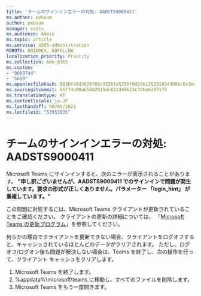 ```yaml
---
title: 'チームのサインインエラーの対処: AADSTS9000411'
ms.author: pebaum
author: pebaum
manager: scotv
ms.audience: Admin
ms.topic: article
ms.service: o365-administration
ROBOTS: NOINDEX, NOFOLLOW
localization_priority: Priority
ms.collection: Adm_O365
ms.custom:
- "9000744"
- "5689"
ms.openlocfilehash: 883bf48d3628702c92361a5250f0d59e1352918349b8bc6c3eae5a948b72fc57
ms.sourcegitcommit: b5f7da89a650d2915dc652449623c78be6247175
ms.translationtype: HT
ms.contentlocale: ja-JP
ms.lasthandoff: 08/05/2021
ms.locfileid: "53953035"
---
```

# <a name="addressing-teams-sign-in-error-aadsts9000411"></a>チームのサインインエラーの対処: AADSTS9000411

Microsoft Teams にサインインすると、次のエラーが表示されることがあります。 **"申し訳ございませんが、AADSTS9000411 でのサインインで問題が発生しています。要求の形式が正しくありません。パラメーター 「login_hint」 が重複しています。"**

この問題に対処するには、Microsoft Teams クライアントが更新されていることをご確認ください。 クライアントの更新の詳細については、 「[Microsoft Teams の更新プログラム](https://support.office.com/article/Update-Microsoft-Teams-535a8e4b-45f0-4f6c-8b3d-91bca7a51db1)」を参照してください。

何らかの理由でクライアントを更新できない場合、クライアントをログオフすると、キャッシュされているほとんどのデータがクリアされます。 ただし、ログオフ/ログオン後も問題が解決しない場合は、Teams を終了し、次の操作を行って、クライアント キャッシュをクリアします。
1. Microsoft Teams を終了します。
2. %appdata%\microsoft\teams に移動し、すべてのファイルを削除します。
3. Microsoft Teams をもう一度開きます。
